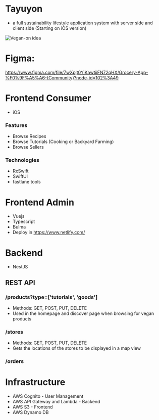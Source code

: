 
# Tayuyon
- a full sustainability lifestyle application system with server side and client side (Starting on iOS version)

![Vegan-on idea](https://github.com/bluezald/vegan-on/blob/master/vegan-on.jpg)

# Figma:
https://www.figma.com/file/7wXpjt0YiKawtiiFN72qHX/Grocery-App-%F0%9F%A5%A6-(Community)?node-id=102%3A49

# Frontend Consumer
- iOS
### Features
- Browse Recipes
- Browse Tutorials (Cooking or Backyard Farming)
- Browse Sellers

### Technologies
- RxSwift
- SwiftUI
- fastlane tools

# Frontend Admin
- Vuejs
- Typescript
- Bulma
- Deploy in https://www.netlify.com/

# Backend
- NestJS
## REST API
### /products?type=['tutorials', 'goods']
- Methods: GET, POST, PUT, DELETE
- Used in the homepage and discover page when browsing for vegan products
### /stores
- Methods: GET, POST, PUT, DELETE
- Gets the locations of the stores to be displayed in a map view
### /orders

# Infrastructure
- AWS Cognito - User Management
- AWS API Gateway and Lambda - Backend
- AWS S3 - Frontend
- AWS Dynamo DB
